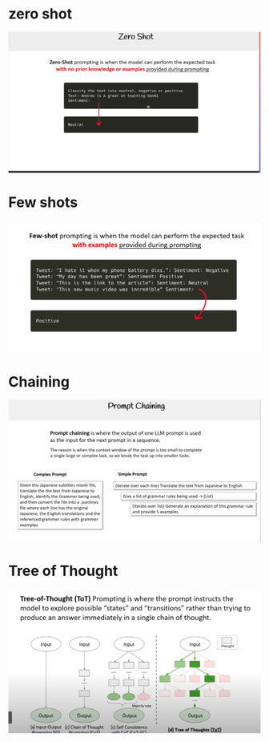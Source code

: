 
# zero shot


![](attachments/Pasted%20image%2020250129175104.png)


# Few shots

![](attachments/Pasted%20image%2020250129175157.png)



# Chaining 

![](attachments/Pasted%20image%2020250129175254.png)


# Tree of Thought
![](attachments/Pasted%20image%2020250129175745.png)